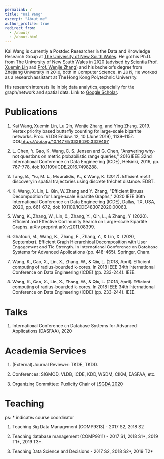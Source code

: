 ```yaml
---
permalink: /
title: "Kai Wang"
excerpt: "About me"
author_profile: true
redirect_from: 
  - /about/
  - /about.html
---
```


Kai Wang is currently a Postdoc Researcher in the Data and Knowledge Research Group at [The University of New South Wales](https://www.unsw.edu.au/). He got his Ph.D. from The University of New South Wales in 2020 (advised by [Scientia Prof. Xuemin Lin](http://www.cse.unsw.edu.au/~lxue/) and [Prof. Wenjie Zhang](http://www.cse.unsw.edu.au/~zhangw/)) and his bachelor’s degree from Zhejiang University in 2016, both in Computer Science. In 2015, He worked as a research assistant at The Hong Kong Polytechnic University. 

His research interests lie in big data analytics, especially for the graph/network and spatial data.  Link to [Google Scholar](https://scholar.google.com/citations?user=G4DiwTIAAAAJ&hl=en).

Publications
======
1. Kai Wang, Xuemin Lin, Lu Qin, Wenjie Zhang, and Ying Zhang. 2019. Vertex priority based butterfly counting for large-scale bipartite networks. Proc. VLDB Endow. 12, 10 (June 2019), 1139–1152. DOI:https://doi.org/10.14778/3339490.3339497

2. L. Chen, Y. Gao, K. Wang, C. S. Jensen and G. Chen, "Answering why-not questions on metric probabilistic range queries," 2016 IEEE 32nd International Conference on Data Engineering (ICDE), Helsinki, 2016, pp. 767-778, doi: 10.1109/ICDE.2016.7498288.

3. Tang, B., Yiu, M. L., Mouratidis, K., & Wang, K. (2017). Efficient motif discovery in spatial trajectories using discrete fréchet distance. EDBT.

4. K. Wang, X. Lin, L. Qin, W. Zhang and Y. Zhang, "Efficient Bitruss Decomposition for Large-scale Bipartite Graphs," 2020 IEEE 36th International Conference on Data Engineering (ICDE), Dallas, TX, USA, 2020, pp. 661-672, doi: 10.1109/ICDE48307.2020.00063.

5. Wang, K., Zhang, W., Lin, X., Zhang, Y., Qin, L., & Zhang, Y. (2020). Efficient and Effective Community Search on Large-scale Bipartite Graphs. arXiv preprint arXiv:2011.08399.

6. Ghafouri, M., Wang, K., Zhang, F., Zhang, Y., & Lin, X. (2020, September). Efficient Graph Hierarchical Decomposition with User Engagement and Tie Strength. In International Conference on Database Systems for Advanced Applications (pp. 448-465). Springer, Cham.

7. Wang, K., Cao, X., Lin, X., Zhang, W., & Qin, L. (2018, April). Efficient computing of radius-bounded k-cores. In 2018 IEEE 34th International Conference on Data Engineering (ICDE) (pp. 233-244). IEEE.

8. Wang, K., Cao, X., Lin, X., Zhang, W., & Qin, L. (2018, April). Efficient computing of radius-bounded k-cores. In 2018 IEEE 34th International Conference on Data Engineering (ICDE) (pp. 233-244). IEEE.

Talks
======
1. International Conference on Database Systems for Advanced Applications (DASFAA), 2020

Academia Services
======
1. (External) Journal Reviewer: TKDE, TKDD.

2. Conferences: SIGMOD, VLDB, ICDE, KDD, WSDM, CIKM, DASFAA, etc.

3. Organizing Committee: Publicity Chair of [LSGDA 2020](https://www.google.com/url?q=https%3A%2F%2Flsgda.github.io%2F2020%2F&sa=D&sntz=1&usg=AFQjCNFYfkgg9wBrWW8wUaG8GCGXJz3z_A)

Teaching
======
ps: * indicates course coordinator

1. Teaching Big Data Management  (COMP9313) -  2017 S2, 2018 S2

2. Teaching database management (COMP9311) -  2017 S1, 2018 S1*, 2019 T1*, 2019 T3*.

3. Teaching Data Science and Decisions -  2017 S2, 2018 S2*, 2019 T2*

